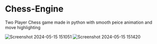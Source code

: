 # Chess-Engine
Two Player Chess game made in python with smooth peice animation and move highlighting

![Screenshot 2024-05-15 151051](https://github.com/subhojitghosh712/Chess-Engine/assets/69459860/f5090a82-cf19-4f1d-956f-7245ae8ae97c)
![Screenshot 2024-05-15 151420](https://github.com/subhojitghosh712/Chess-Engine/assets/69459860/be99fbd3-7370-496e-8e69-e3a26d01e686)
